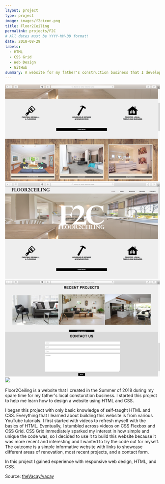 ```yaml
---
layout: project
type: project
image: images/f2cicon.png
title: Floor2Ceiling
permalink: projects/F2C
# All dates must be YYYY-MM-DD format!
date: 2018-08-29
labels:
  - HTML
  - CSS Grid
  - Web Design
  - GitHub
summary: A website for my father's construction business that I developed in my spare time.
---
```

<img class="ui medium right floated rounded image" src="../images/f2c_2.png">
<img class="ui medium right floated rounded image" src="../images/f2c_1.png">
<img class="ui medium right floated rounded image" src="../images/f2c_4.png">
<img class="ui medium right floated rounded image" src="../images/f2c_3.png">


Floor2Ceiling is a website that I created in the Summer of 2018 during my spare time for my father's local consturction business. I started this project to help me learn how to design a website using HTML and CSS.

I began this project with only basic knowledge of self-taught HTML and CSS. Everything that I learned about building this website is from various YouTube tutorials. I first started with videos to refresh myself with the basics of HTML. Eventually, I stumbled across videos on CSS Flexbox and CSS Grid. CSS Grid immediately sparked my interest in how simple and unique the code was, so I decided to use it to build this website because it was more recent and interesting and I wanted to try the code out for myself. The outcome is a simple informative website with links to showcase different areas of renovation, most recent projects, and a contact form. 

In this project I gained experience with responsive web design, HTML, and CSS. 
 
Source: <a href="https://github.com/theVacay/vacay"><i class="large github icon"></i>theVacay/vacay</a>
